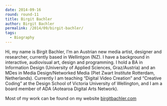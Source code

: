 ```yaml
---
date: 2014-09-16
round: round-11
title: Birgit Bachler
author: Birgit Bachler
permalink: /2014/09/birgit-bachler/
tags:
  - Biography
---
```

Hi, my name is Birgit Bachler, I&#8217;m an Austrian new media artist, designer and researcher, currently based in Wellintgon (NZ). I have a background in interactive, audiovisual art, design and programming. I hold a BA in Information Design (University of Applied Sciences, Graz/Austria) and an MDes in Media Design/Networked Media (Piet Zwart Institute Rotterdam, Netherlands). Currently I am teaching &#8220;Digital Video Creation&#8221; and &#8220;Creative Coding&#8221; at the Design School of Victoria University of Wellington, and I am a board member of ADA (Aotearoa Digital Arts Network).

Most of my work can be found on my website <a href="http://www.birgitbachler.com" target="blank">birgitbachler.com</a>
